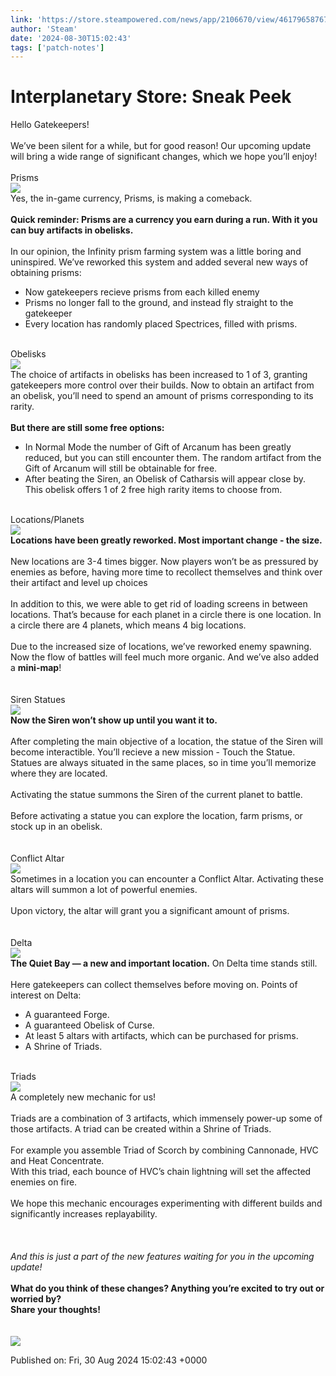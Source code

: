 ```yaml
---
link: 'https://store.steampowered.com/news/app/2106670/view/4617965876700810442'
author: 'Steam'
date: '2024-08-30T15:02:43'
tags: ['patch-notes']
---
```


# Interplanetary Store: Sneak Peek

<div class="bb_h1">Hello Gatekeepers!</div><br /><div class="bb_h3">We’ve been silent for a while, but for good reason! Our upcoming update will bring a wide range of significant changes, which we hope you’ll enjoy!</div><br /><div class="bb_h2">Prisms</div><img src="https://clan.cloudflare.steamstatic.com/images/42755050/6506d246f2d72097b314d6237d6223bf1c5c0a44.gif" /><br /><div class="bb_h3">Yes, the in-game currency, Prisms, is making a comeback.</div><br /><b>Quick reminder: Prisms are a currency you earn during a run. With it you can buy artifacts in obelisks.</b><br /><br />In our opinion, the Infinity prism farming system was a little boring and uninspired. We’ve reworked this system and added several new ways of obtaining prisms:<br /><ul class="bb_ul"><li> Now gatekeepers recieve prisms from each killed enemy<br /></li><li> Prisms no longer fall to the ground, and instead fly straight to the gatekeeper<br /></li><li> Every location has randomly placed Spectrices, filled with prisms.</li></ul><br /><div class="bb_h2">Obelisks</div><img src="https://clan.cloudflare.steamstatic.com/images/42755050/71827a29524916ed83467dfed148ed3b828e8967.gif" /><br />The choice of artifacts in obelisks has been increased to 1 of 3, granting gatekeepers more control over their builds. Now to obtain an artifact from an obelisk, you’ll need to spend an amount of prisms corresponding to its rarity.<br /><br /><b>But there are still some free options:</b><br /><ul class="bb_ul"><li> In Normal Mode the number of Gift of Arcanum has been greatly reduced, but you can still encounter them. The random artifact from the Gift of Arcanum will still be obtainable for free.<br /></li><li> After beating the Siren, an Obelisk of Catharsis will appear close by. This obelisk offers 1 of 2 free high rarity items to choose from.</li></ul><br /><div class="bb_h2">Locations/Planets</div><img src="https://clan.cloudflare.steamstatic.com/images/42755050/b6ce9e48db8b3dcc08dd47290f1816011bbd3130.gif" /><br /><b>Locations have been greatly reworked. Most important change - the size.</b><br /><br />New locations are 3-4 times bigger. Now players won’t be as pressured by enemies as before, having more time to recollect themselves and think over their artifact and level up choices<br /><br />In addition to this, we were able to get rid of loading screens in between locations. That’s because for each planet in a circle there is one location. In a circle there are 4 planets, which means 4 big locations.<br /><br />Due to the increased size of locations, we’ve reworked enemy spawning. Now the flow of battles will feel much more organic. And we’ve also added a <b>mini-map</b>!<br /><br /><br /><div class="bb_h2">Siren Statues</div><img src="https://clan.cloudflare.steamstatic.com/images/42755050/f9cd95f9897ea59e3904fe4ce2737da04e0a1d58.gif" /><br /><b>Now the Siren won’t show up until you want it to.</b><br /><br />After completing the main objective of a location, the statue of the Siren will become interactible. You’ll recieve a new mission - Touch the Statue. Statues are always situated in the same places, so in time you’ll memorize where they are located.<br /><br />Activating the statue summons the Siren of the current planet to battle.<br /><br />Before activating a statue you can explore the location, farm prisms, or stock up in an obelisk.<br /><br /><br /><div class="bb_h2">Conflict Altar</div><img src="https://clan.cloudflare.steamstatic.com/images/42755050/167d9733414cc5eac1b9c87ac9da4fa3a3582fcf.gif" /><br />Sometimes in a location you can encounter a Conflict Altar. Activating these altars will summon a lot of powerful enemies.<br /><br />Upon victory, the altar will grant you a significant amount of prisms.<br /><br /><br /><div class="bb_h2">Delta</div><img src="https://clan.cloudflare.steamstatic.com/images/42755050/69d3ffe9ee326b76c94ac471ba23205488382390.gif" /><br /><b>The Quiet Bay — a new and important location.</b> On Delta time stands still.<br /><br />Here gatekeepers can collect themselves before moving on. Points of interest on Delta:<br /><ul class="bb_ul"><li> A guaranteed Forge.<br /></li><li> A guaranteed Obelisk of Curse.<br /></li><li> At least 5 altars with artifacts, which can be purchased for prisms.<br /></li><li> A Shrine of Triads.</li></ul><br /><div class="bb_h2">Triads</div><img src="https://clan.cloudflare.steamstatic.com/images/42755050/2437206859d4407cad9bbdcc8e65b4ea6092de5a.gif" /><br /><div class="bb_h3">A completely new mechanic for us!</div><br />Triads are a combination of 3 artifacts, which immensely power-up some of those artifacts. A triad can be created within a Shrine of Triads.<br /><br />For example you assemble Triad of Scorch by combining Cannonade, HVC  and Heat Concentrate.<br />With this triad, each bounce of HVC’s chain lightning will set the affected enemies on fire.<br /><br />We hope this mechanic encourages experimenting with different builds and significantly increases replayability.<br /><br /> <br /><br /><i>And this is just a part of the new features waiting for you in the upcoming update!</i><br /><br /><b>What do you think of these changes? Anything you’re excited to try out or worried by?<br />Share your thoughts!</b><br /><br /><br /><a class="bb_link" href="https://steamcommunity.com/linkfilter/?u=https%3A%2F%2Fdiscord.gg%2FHkrp6AUa5S" rel=" noopener" target="_blank"><img src="https://clan.cloudflare.steamstatic.com/images/42755050/d0a560fa78423e2e3e18c3294e8b4553dac70eb9.png" /></a>

Published on: Fri, 30 Aug 2024 15:02:43 +0000